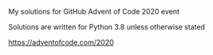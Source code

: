 My solutions for GitHub Advent of Code 2020 event

Solutions are written for Python 3.8 unless otherwise stated

https://adventofcode.com/2020
